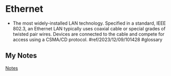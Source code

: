 # Ethernet
- The most widely-installed LAN technology. Specified in a standard, IEEE 802.3, an Ethernet LAN typically uses coaxial cable or special grades of twisted pair wires. Devices are connected to the cable and compete for access using a CSMA/CD protocol. #ref/2023/12/09/101428 #glossary 
## My Notes
[Notes](mynotes/ethernet-notes.md)
